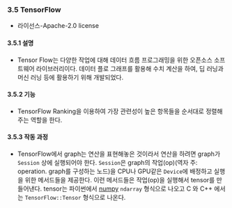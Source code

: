 ### 3.5 TensorFlow

* 라이선스-Apache-2.0 license

#### 3.5.1 설명

* Tensor Flow는 다양한 작업에 대해 데이터 흐름 프로그래밍을 위한 오픈소스 소프트웨어 라이브러리이다. 데이터 플로 	그래프를 활용해 수치 계산을 하여, 딥 러닝과 머신 러닝 등에 활용하기 위해 개발되었다. 

#### 3.5.2 기능

*	TensorFlow Ranking을 이용하여 가장 관련성이 높은 항목들을 순서대로 정렬해주는 역할을 한다.

#### 3.5.3 작동 과정

*	TensorFlow에서 graph는 연산을 표현해놓은 것이라서 연산을 하려면 graph가 `Session` 상에 실행되어야 한다. `Session`은 graph의 작업(op)(역자 주: operation. graph를 구성하는 노드)을 CPU나 GPU같은 `Device`에 배정하고 실행을 위한 메서드들을 제공한다. 이런 메서드들은 작업(op)을 실행해서 tensor를 만들어낸다. tensor는 파이썬에서 [numpy](http://www.numpy.org/) `ndarray` 형식으로 나오고 C 와 C++ 에서는 `TensorFlow::Tensor` 형식으로 나온다.
